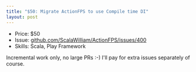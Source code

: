 ```yaml
---
title: "$50: Migrate ActionFPS to use Compile time DI"
layout: post
---
```


- Price: $50
- Issue: [github.com/ScalaWilliam/ActionFPS/issues/400](https://github.com/ScalaWilliam/ActionFPS/issues/400)
- Skills: Scala, Play Framework

Incremental work only, no large PRs :-) I'll pay for extra issues separately of course.
